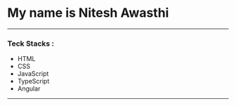 # My name is Nitesh Awasthi
---
 ### Teck  Stacks :
 - HTML
 - CSS
 - JavaScript
 - TypeScript
 - Angular
---


